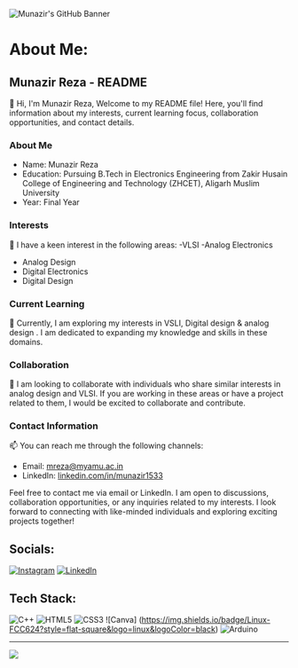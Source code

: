 ![Munazir's GitHub Banner](https://github.com/afzalamu/personal-portfolio/blob/main/images/68747470733a2f2f7062732e7477696d672e636f6d2f70726f66696c655f62616e6e6572732f313533393438383237373935343436353739332f313635353837373839382f3135303078353030.jpeg?raw=true)

# About Me:
## Munazir Reza - README

👋 Hi, I'm Munazir Reza, Welcome to my README file! Here, you'll find information about my interests, current learning focus, collaboration opportunities, and contact details.

### About Me
- Name: Munazir Reza
- Education: Pursuing B.Tech in Electronics Engineering from Zakir Husain College of Engineering and Technology (ZHCET), Aligarh Muslim University
- Year: Final Year

### Interests
👀 I have a keen interest in the following areas:
 -VLSI
 -Analog Electronics
- Analog Design
- Digital Electronics
- Digital Design

### Current Learning
🌱 Currently, I am exploring my interests in VSLI, Digital design & analog design . I am dedicated to expanding my knowledge and skills in these domains.

### Collaboration
💞 I am looking to collaborate with individuals who share similar interests in analog design and VLSI. If you are working in these areas or have a project related to them, I would be excited to collaborate and contribute.

### Contact Information
📫 You can reach me through the following channels:
- Email: mreza@myamu.ac.in
- LinkedIn: [linkedin.com/in/munazir1533](www.linkedin.com/in/munazir1533)

Feel free to contact me via email or LinkedIn. I am open to discussions, collaboration opportunities, or any inquiries related to my interests. I look forward to connecting with like-minded individuals and exploring exciting projects together!

## Socials:
[![Instagram](https://img.shields.io/badge/Instagram-%23E4405F.svg?logo=Instagram&logoColor=white)](https://instagram.com/munazir_reza) [![LinkedIn](https://img.shields.io/badge/LinkedIn-%230077B5.svg?logo=linkedin&logoColor=white)](https://linkedin.com/in/munazir1533) 

## Tech Stack:
![C++](https://img.shields.io/badge/c++-%2300599C.svg?style=flat-square&logo=c%2B%2B&logoColor=white) ![HTML5](https://img.shields.io/badge/html5-%23E34F26.svg?style=flat-square&logo=html5&logoColor=white) ![CSS3](https://img.shields.io/badge/css3-%231572B6.svg?style=flat-square&logo=css3&logoColor=white) ![Canva]
(https://img.shields.io/badge/Linux-FCC624?style=flat-square&logo=linux&logoColor=black) ![Arduino](https://img.shields.io/badge/-Arduino-00979D?style=flat-square&logo=Arduino&logoColor=white)

---
[![](https://visitcount.itsvg.in/api?id=afzalamu&icon=0&color=0)](https://visitcount.itsvg.in)

<!-- Proudly created with GPRM ( https://gprm.itsvg.in ) -->
